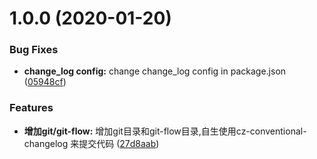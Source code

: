 # 1.0.0 (2020-01-20)


### Bug Fixes

* **change_log config:** change change_log config in package.json ([05948cf](https://github.com/yyong008/git-handbook/commit/05948cf72dec84fcfd3b5c7cd53cca0f18d3b2aa))


### Features

* **增加git/git-flow:** 增加git目录和git-flow目录,自生使用cz-conventional-changelog 来提交代码 ([27d8aab](https://github.com/yyong008/git-handbook/commit/27d8aabe737a18c09998e9fbfbe2a21961980439))



